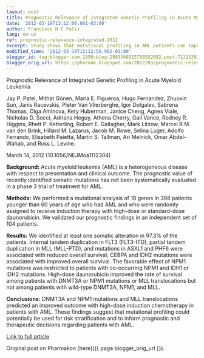 ```yaml
---
layout: post
title: Prognostic Relevance of Integrated Genetic Profiling in Acute Myeloid Leukemia — via NEJM
date: '2012-03-19T13:12:00.001-03:00'
author: Francisco H C Felix
lang: en-us
ref: prognostic-relevance-integrated-2012
excerpt: Study shows that mutational profiling in AML patients can improve risk stratification and inform therapeutic decisions, with high-dose daunorubicin benefiting specific genetic subgroups.
modified_time: '2012-03-19T13:12:59.962-03:00'
blogger_id: tag:blogger.com,1999:blog-2993346515708552092.post-7131539168849989004
blogger_orig_url: https://pharmak.blogspot.com/2012/03/prognostic-relevance-of-integrated.html
---
```


Prognostic Relevance of Integrated Genetic Profiling in Acute Myeloid Leukemia

Jay P. Patel, Mithat Gönen, Maria E. Figueroa, Hugo Fernandez, Zhuoxin Sun, Janis Racevskis, Pieter Van Vlierberghe, Igor Dolgalev, Sabrena Thomas, Olga Aminova, Kety Huberman, Janice Cheng, Agnes Viale, Nicholas D. Socci, Adriana Heguy, Athena Cherry, Gail Vance, Rodney R. Higgins, Rhett P. Ketterling, Robert E. Gallagher, Mark Litzow, Marcel R.M. van den Brink, Hillard M. Lazarus, Jacob M. Rowe, Selina Luger, Adolfo Ferrando, Elisabeth Paietta, Martin S. Tallman, Ari Melnick, Omar Abdel-Wahab, and Ross L. Levine.

March 14, 2012 (10.1056/NEJMoa1112304)
<!--more-->

**Background:** Acute myeloid leukemia (AML) is a heterogeneous disease with respect to presentation and clinical outcome. The prognostic value of recently identified somatic mutations has not been systematically evaluated in a phase 3 trial of treatment for AML.

**Methods:** We performed a mutational analysis of 18 genes in 398 patients younger than 60 years of age who had AML and who were randomly assigned to receive induction therapy with high-dose or standard-dose daunorubicin. We validated our prognostic findings in an independent set of 104 patients.

**Results:** We identified at least one somatic alteration in 97.3% of the patients. Internal tandem duplication in FLT3 (FLT3-ITD), partial tandem duplication in MLL (MLL-PTD), and mutations in ASXL1 and PHF6 were associated with reduced overall survival; CEBPA and IDH2 mutations were associated with improved overall survival. The favorable effect of NPM1 mutations was restricted to patients with co-occurring NPM1 and IDH1 or IDH2 mutations. High-dose daunorubicin improved the rate of survival among patients with DNMT3A or NPM1 mutations or MLL translocations but not among patients with wild-type DNMT3A, NPM1, and MLL.

**Conclusions:** DNMT3A and NPM1 mutations and MLL translocations predicted an improved outcome with high-dose induction chemotherapy in patients with AML. These findings suggest that mutational profiling could potentially be used for risk stratification and to inform prognostic and therapeutic decisions regarding patients with AML.

[Link to full article](https://doi.org/10.1056/NEJMoa1112304)

Original post on Pharmakon [here]({{ page.blogger_orig_url }}).

